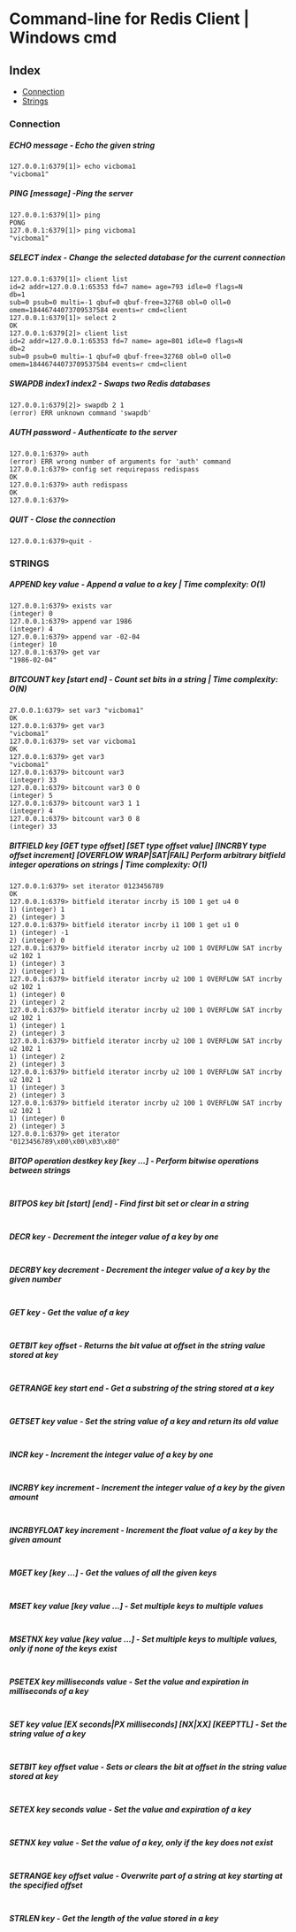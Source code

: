 # Command-line for Redis Client | Windows cmd

## Index
  * [Connection](https://github.com/vicboma1/Redis-cli-commands/blob/master/README.md#connection)
  * [Strings](https://github.com/vicboma1/Redis-cli-commands/blob/master/README.md#strings)
  
### Connection

##### ECHO message - Echo the given string
```
127.0.0.1:6379[1]> echo vicboma1
"vicboma1"
```

##### PING [message] -Ping the server
```
127.0.0.1:6379[1]> ping
PONG
127.0.0.1:6379[1]> ping vicboma1
"vicboma1"
```

##### SELECT index - Change the selected database for the current connection
```
127.0.0.1:6379[1]> client list
id=2 addr=127.0.0.1:65353 fd=7 name= age=793 idle=0 flags=N 
db=1 
sub=0 psub=0 multi=-1 qbuf=0 qbuf-free=32768 obl=0 oll=0 omem=18446744073709537584 events=r cmd=client
127.0.0.1:6379[1]> select 2
OK
127.0.0.1:6379[2]> client list
id=2 addr=127.0.0.1:65353 fd=7 name= age=801 idle=0 flags=N
db=2 
sub=0 psub=0 multi=-1 qbuf=0 qbuf-free=32768 obl=0 oll=0 omem=18446744073709537584 events=r cmd=client
```

##### SWAPDB index1 index2 - Swaps two Redis databases
```
127.0.0.1:6379[2]> swapdb 2 1
(error) ERR unknown command 'swapdb'
```

##### AUTH password - Authenticate to the server
```
127.0.0.1:6379> auth
(error) ERR wrong number of arguments for 'auth' command
127.0.0.1:6379> config set requirepass redispass
OK
127.0.0.1:6379> auth redispass
OK
127.0.0.1:6379>
```

##### QUIT - Close the connection
```
127.0.0.1:6379>quit -
```


### STRINGS

##### APPEND key value - Append a value to a key |  Time complexity: O(1)
```
127.0.0.1:6379> exists var
(integer) 0
127.0.0.1:6379> append var 1986
(integer) 4
127.0.0.1:6379> append var -02-04
(integer) 10
127.0.0.1:6379> get var
"1986-02-04"
```

##### BITCOUNT key [start end] - Count set bits in a string | Time complexity: O(N)
```
27.0.0.1:6379> set var3 "vicboma1"
OK
127.0.0.1:6379> get var3
"vicboma1"
127.0.0.1:6379> set var vicboma1
OK
127.0.0.1:6379> get var3
"vicboma1"
127.0.0.1:6379> bitcount var3
(integer) 33
127.0.0.1:6379> bitcount var3 0 0
(integer) 5
127.0.0.1:6379> bitcount var3 1 1
(integer) 4
127.0.0.1:6379> bitcount var3 0 8
(integer) 33
```

##### BITFIELD key [GET type offset] [SET type offset value] [INCRBY type offset increment] [OVERFLOW WRAP|SAT|FAIL] Perform arbitrary bitfield integer operations on strings | Time complexity: O(1)
```
127.0.0.1:6379> set iterator 0123456789
OK
127.0.0.1:6379> bitfield iterator incrby i5 100 1 get u4 0
1) (integer) 1
2) (integer) 3
127.0.0.1:6379> bitfield iterator incrby i1 100 1 get u1 0
1) (integer) -1
2) (integer) 0
127.0.0.1:6379> bitfield iterator incrby u2 100 1 OVERFLOW SAT incrby u2 102 1
1) (integer) 3
2) (integer) 1
127.0.0.1:6379> bitfield iterator incrby u2 100 1 OVERFLOW SAT incrby u2 102 1
1) (integer) 0
2) (integer) 2
127.0.0.1:6379> bitfield iterator incrby u2 100 1 OVERFLOW SAT incrby u2 102 1
1) (integer) 1
2) (integer) 3
127.0.0.1:6379> bitfield iterator incrby u2 100 1 OVERFLOW SAT incrby u2 102 1
1) (integer) 2
2) (integer) 3
127.0.0.1:6379> bitfield iterator incrby u2 100 1 OVERFLOW SAT incrby u2 102 1
1) (integer) 3
2) (integer) 3
127.0.0.1:6379> bitfield iterator incrby u2 100 1 OVERFLOW SAT incrby u2 102 1
1) (integer) 0
2) (integer) 3
127.0.0.1:6379> get iterator
"0123456789\x00\x00\x03\x80"
```

##### BITOP operation destkey key [key ...] - Perform bitwise operations between strings
```
```
##### BITPOS key bit [start] [end] - Find first bit set or clear in a string
```
```
##### DECR key - Decrement the integer value of a key by one
```
```
##### DECRBY key decrement - Decrement the integer value of a key by the given number
```
```
##### GET key -  Get the value of a key
```
```
##### GETBIT key offset - Returns the bit value at offset in the string value stored at key
```
```
##### GETRANGE key start end - Get a substring of the string stored at a key
```
```
##### GETSET key value - Set the string value of a key and return its old value
```
```
##### INCR key - Increment the integer value of a key by one
```
```
##### INCRBY key increment - Increment the integer value of a key by the given amount
```
```
##### INCRBYFLOAT key increment - Increment the float value of a key by the given amount
```
```
##### MGET key [key ...] - Get the values of all the given keys
```
```
##### MSET key value [key value ...] - Set multiple keys to multiple values
```
```
##### MSETNX key value [key value ...] - Set multiple keys to multiple values, only if none of the keys exist
```
```
##### PSETEX key milliseconds value - Set the value and expiration in milliseconds of a key
```
```
##### SET key value [EX seconds|PX milliseconds] [NX|XX] [KEEPTTL] - Set the string value of a key
```
```
##### SETBIT key offset value - Sets or clears the bit at offset in the string value stored at key
```
```
##### SETEX key seconds value - Set the value and expiration of a key
```
```
##### SETNX key value - Set the value of a key, only if the key does not exist
```
```
##### SETRANGE key offset value - Overwrite part of a string at key starting at the specified offset
```
```
##### STRLEN key - Get the length of the value stored in a key
```
```


